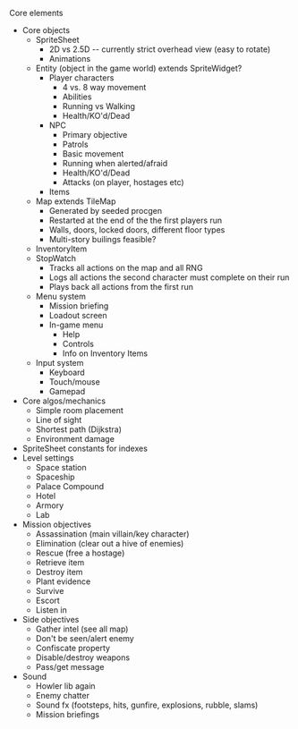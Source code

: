 
Core elements

 - Core objects
    - SpriteSheet
        - 2D vs 2.5D -- currently strict overhead view (easy to rotate)
        - Animations
    - Entity (object in the game world) extends SpriteWidget?
      - Player characters
        - 4 vs. 8 way movement
        - Abilities
        - Running vs Walking
        - Health/KO'd/Dead
      - NPC
        - Primary objective
        - Patrols
        - Basic movement
        - Running when alerted/afraid
        - Health/KO'd/Dead
        - Attacks (on player, hostages etc)
      - Items
    - Map extends TileMap
      - Generated by seeded procgen
      - Restarted at the end of the the first players run
      - Walls, doors, locked doors, different floor types
      - Multi-story builings feasible?
    - InventoryItem
    - StopWatch
        - Tracks all actions on the map and all RNG
        - Logs all actions the second character must complete on their run
        - Plays back all actions from the first run
    - Menu system
        - Mission briefing
        - Loadout screen
        - In-game menu
            - Help
            - Controls
            - Info on Inventory Items
    - Input system
        - Keyboard
        - Touch/mouse
        - Gamepad
 - Core algos/mechanics
    - Simple room placement
    - Line of sight
    - Shortest path (Dijkstra)
    - Environment damage
 - SpriteSheet constants for indexes
 - Level settings
    - Space station
    - Spaceship
    - Palace Compound
    - Hotel
    - Armory
    - Lab
 - Mission objectives
    - Assassination (main villain/key character)
    - Elimination (clear out a hive of enemies)
    - Rescue (free a hostage)
    - Retrieve item
    - Destroy item
    - Plant evidence
    - Survive
    - Escort 
    - Listen in
 - Side objectives
    - Gather intel (see all map)
    - Don't be seen/alert enemy
    - Confiscate property
    - Disable/destroy weapons
    - Pass/get message
 - Sound
    - Howler lib again
    - Enemy chatter
    - Sound fx (footsteps, hits, gunfire, explosions, rubble, slams)
    - Mission briefings